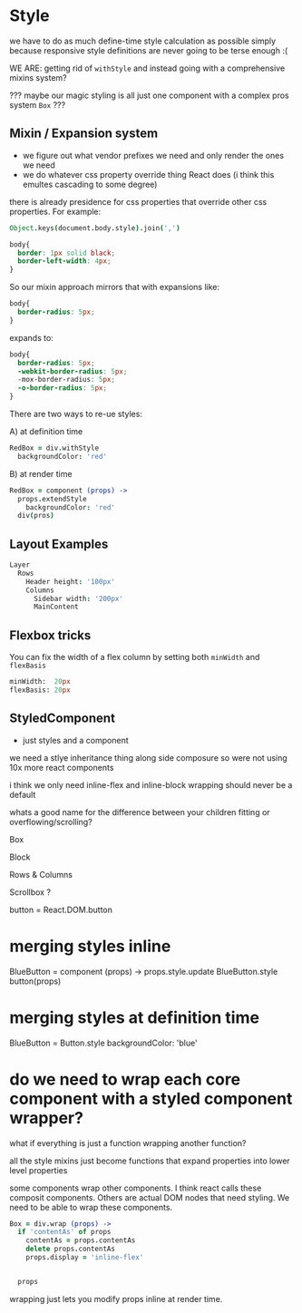 # Style

we have to do as much define-time style calculation as possible
simply because responsive style definitions are never going to
be terse enough :(




WE ARE: getting rid of `withStyle` and instead going
with a comprehensive mixins system?


??? maybe our magic styling is all just one component with a
complex pros system `Box` ???

## Mixin / Expansion system

- we figure out what vendor prefixes we need and only
render the ones we need
- we do whatever css property override thing React does
(i think this emultes cascading to some degree)


there is already presidence for css properties that
override other css properties. For example:

```coffee
Object.keys(document.body.style).join(',')
```

```css
body{
  border: 1px solid black;
  border-left-width: 4px;
}
```

So our mixin approach mirrors that with expansions like:

```css
body{
  border-radius: 5px;
}
```

expands to:

```css
body{
  border-radius: 5px;
  -webkit-border-radius: 5px;
  -mox-border-radius: 5px;
  -o-border-radius: 5px;
}
```



There are two ways to re-ue styles:

A) at definition time

```coffee
RedBox = div.withStyle
  backgroundColor: 'red'
```

B) at render time


```coffee
RedBox = component (props) ->
  props.extendStyle
    backgroundColor: 'red'
  div(pros)
```












## Layout Examples



```coffee
Layer
  Rows
    Header height: '100px'
    Columns
      Sidebar width: '200px'
      MainContent
```





## Flexbox tricks

You can fix the width of a flex column by setting both `minWidth` and `flexBasis`

```sass
minWidth:  20px
flexBasis: 20px
```


## StyledComponent

- just styles and a component





we need a stlye inheritance thing along side composure so were
not using 10x more react components







i think we only need inline-flex and inline-block
wrapping should never be a default


whats a good name for the difference between your children fitting or overflowing/scrolling?



Box

Block

Rows & Columns

Scrollbox ?









button = React.DOM.button


# merging styles inline
BlueButton = component (props) ->
  props.style.update BlueButton.style
  button(props)

# merging styles at definition time

BlueButton = Button.style
  backgroundColor: 'blue'


# do we need to wrap each core component with a styled component wrapper?




















what if everything is just a function wrapping
another function?

all the style mixins just become functions that
expand properties into lower level properties

some components wrap other components. I think
react calls these composit components. Others
are actual DOM nodes that need styling. We need
to be able to wrap these components.


```coffee
Box = div.wrap (props) ->
  if 'contentAs' of props
    contentAs = props.contentAs
    delete props.contentAs
    props.display = 'inline-flex'


  props
```

wrapping just lets you modify props inline at
render time.


